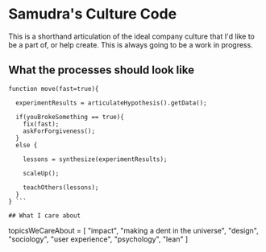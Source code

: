 # Samudra's Culture Code

This is a shorthand articulation of the ideal company culture that I'd like to be a part of, or help create. This is always going to be a work in progress.

## What the processes should look like

```
function move(fast=true){

  experimentResults = articulateHypothesis().getData();

  if(youBrokeSomething == true){
    fix(fast);
    askForForgiveness();
  }
  else {

    lessons = synthesize(experimentResults);

    scaleUp();

    teachOthers(lessons);
  }
} ```

## What I care about

```
topicsWeCareAbout = [
  "impact", "making a dent in the universe",
  "design",
  "sociology",
  "user experience",
  "psychology",
  "lean"
]
```
